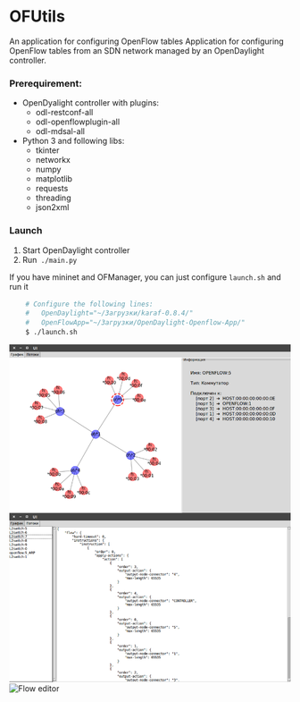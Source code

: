 # OFUtils

An application for configuring OpenFlow tables Application for configuring OpenFlow tables from an SDN network managed by an OpenDaylight controller.

### Prerequirement:
 - OpenDyalight controller with plugins:
   - odl-restconf-all
   - odl-openflowplugin-all
   - odl-mdsal-all
 - Python 3 and following libs:
   - tkinter
   - networkx
   - numpy
   - matplotlib
   - requests
   - threading
   - json2xml
   
### Launch
  1. Start OpenDaylight controller
  2. Run``` ./main.py```
  
  
 If you have mininet and OFManager, you can just configure ``launch.sh`` and run it
 ```sh
     # Configure the following lines:
     #   OpenDaylight="~/Загрузки/karaf-0.8.4/"
     #   OpenFlowApp="~/Загрузки/OpenDaylight-Openflow-App/"
     $ ./launch.sh
 ```
 ![Network topology](https://github.com/ZhekehZ/OFUtils/blob/master/ex.png)
 ![Flow editor](https://github.com/ZhekehZ/OFUtils/blob/master/ex2.png)
